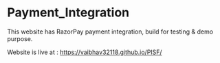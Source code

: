 # Payment_Integration
This website has RazorPay payment integration, build for testing & demo purpose.

Website is live at : https://vaibhav32118.github.io/PISF/
